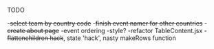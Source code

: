 TODO

-~~select team by country code~~
-~~finish event namer for other countries~~
-~~create about page~~
-event ordering
-style?
-refactor TableContent.jsx - ~~flattenchildren hack~~, state 'hack', nasty makeRows function